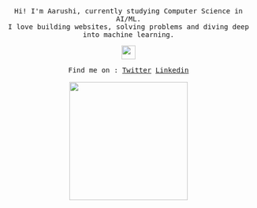 <p align="center">
  <samp>
    Hi! I'm Aarushi, currently studying Computer Science in AI/ML.
    <br>I love building websites, solving problems and diving deep into machine learning.
  </samp>
</p>

<p align="center">
  <samp>
    <img src="https://user-images.githubusercontent.com/5679180/79618120-0daffb80-80be-11ea-819e-d2b0fa904d07.gif" width="28px">
  </samp>
</p>

<p align="center">
  <samp>
    Find me on : <a href="https://twitter.com/aarushi_bhatia">Twitter</a>
    <a href="https://twitter.com/aarushiiaiml">Linkedin</a><br><br>
    <img src="https://i.imgur.com/kdKhgx6.gif" width="240px" align="center">
  </samp>
</p>
